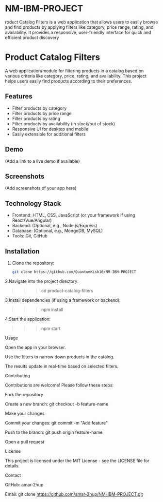 # NM-IBM-PROJECT
roduct Catalog Filters is a web application that allows users to easily browse and find products by applying filters like category, price range, rating, and availability. It provides a responsive, user-friendly interface for quick and efficient product discovery

# Product Catalog Filters

A web application/module for filtering products in a catalog based on various criteria like category, price, rating, and availability. This project helps users easily find products according to their preferences.

## Features

- Filter products by category
- Filter products by price range
- Filter products by rating
- Filter products by availability (in stock/out of stock)
- Responsive UI for desktop and mobile
- Easily extensible for additional filters

## Demo

(Add a link to a live demo if available)

## Screenshots

(Add screenshots of your app here)

## Technology Stack

- Frontend: HTML, CSS, JavaScript (or your framework if using React/Vue/Angular)
- Backend: (Optional, e.g., Node.js/Express)
- Database: (Optional, e.g., MongoDB, MySQL)
- Tools: Git, GitHub

## Installation

1. Clone the repository:
   ```bash
   git clone https://github.com/QuantumKish16/NM-IBM-PROJECT
2.Navigate into the project directory:

>>>cd product-catalog-filters


3.Install dependencies (if using a framework or backend):

>>>npm install


4.Start the application:

>>>npm start

Usage

Open the app in your browser.

Use the filters to narrow down products in the catalog.

The results update in real-time based on selected filters.

Contributing

Contributions are welcome! Please follow these steps:

Fork the repository

Create a new branch: git checkout -b feature-name

Make your changes

Commit your changes: git commit -m "Add feature"

Push to the branch: git push origin feature-name

Open a pull request

License

This project is licensed under the MIT License - see the LICENSE
 file for details.

Contact

GitHub: amar-2hup

Email: 
   git clone https://github.com/amar-2hup/NM-IBM-PROJECT.git

